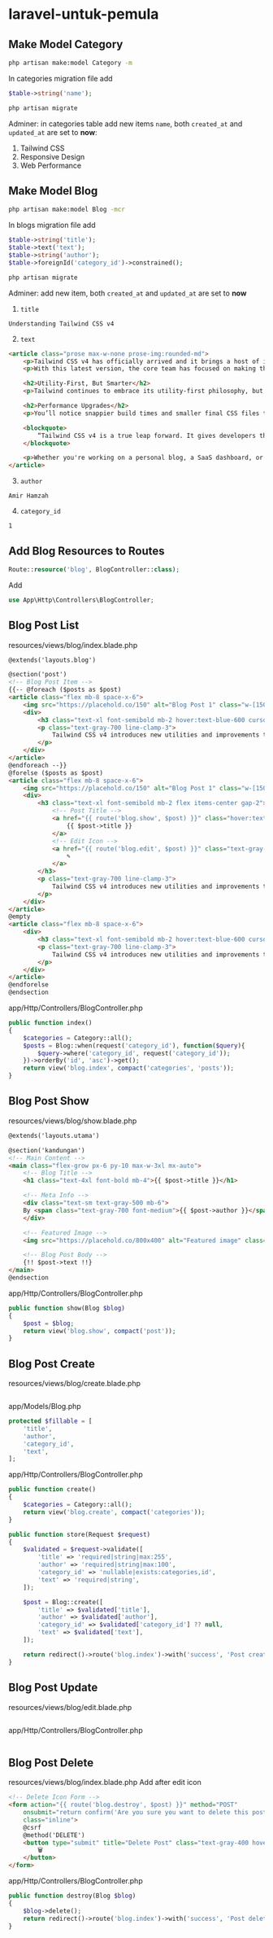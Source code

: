 # laravel-untuk-pemula

## Make Model Category
```bash
php artisan make:model Category -m
```
In categories migration file add
```php
$table->string('name');
```
```bash
php artisan migrate
```
Adminer: in categories table add new items `name`, both `created_at` and `updated_at` are set to **now**:
1. Tailwind CSS
2. Responsive Design
3. Web Performance

## Make Model Blog
```bash
php artisan make:model Blog -mcr
```
In blogs migration file add
```php
$table->string('title');
$table->text('text');
$table->string('author');
$table->foreignId('category_id')->constrained();
```

```bash
php artisan migrate
```

Adminer: add new item, both `created_at` and `updated_at` are set to **now**
1. `title`
```
Understanding Tailwind CSS v4
```
2. `text`
```html
<article class="prose max-w-none prose-img:rounded-md">
    <p>Tailwind CSS v4 has officially arrived and it brings a host of improvements that promise faster development, cleaner utilities, and a more customizable design experience.</p>
    <p>With this latest version, the core team has focused on making the developer experience even smoother. One of the most noticeable changes is the removal of legacy browser support, allowing for more modern CSS features and a smaller core library.</p>

    <h2>Utility-First, But Smarter</h2>
    <p>Tailwind continues to embrace its utility-first philosophy, but with smarter defaults and improved flexibility. Utilities are now more consistent and easier to compose, thanks to enhanced configuration support and plugin capabilities.</p>

    <h2>Performance Upgrades</h2>
    <p>You’ll notice snappier build times and smaller final CSS files thanks to optimizations in how Tailwind processes your HTML and class usage. The Just-In-Time (JIT) engine, introduced in v3, is now the default and even more refined in v4.</p>

    <blockquote>
        “Tailwind CSS v4 is a true leap forward. It gives developers the power to build beautiful UIs without writing custom CSS.” — A Frontend Developer
    </blockquote>

    <p>Whether you're working on a personal blog, a SaaS dashboard, or an eCommerce platform, Tailwind v4 will make your workflow cleaner and faster. Try it out today!</p>
</article>
```
3. `author`
```
Amir Hamzah
```
4. `category_id`
```
1
```

## Add Blog Resources to Routes
```php
Route::resource('blog', BlogController::class);
```
Add
```php
use App\Http\Controllers\BlogController;
```

## Blog Post List
resources/views/blog/index.blade.php
```html
@extends('layouts.blog')

@section('post')
<!-- Blog Post Item -->
{{-- @foreach ($posts as $post)
<article class="flex mb-8 space-x-6">
    <img src="https://placehold.co/150" alt="Blog Post 1" class="w-[150px] h-[150px] object-cover rounded-md flex-shrink-0" />
    <div>
        <h3 class="text-xl font-semibold mb-2 hover:text-blue-600 cursor-pointer"><a href="{{ route('blog.show', $post) }}">{{ $post->title }}</a></h3>
        <p class="text-gray-700 line-clamp-3">
            Tailwind CSS v4 introduces new utilities and improvements to help you build faster and cleaner designs with ease.
        </p>
    </div>
</article>
@endforeach --}}
@forelse ($posts as $post)
<article class="flex mb-8 space-x-6">
    <img src="https://placehold.co/150" alt="Blog Post 1" class="w-[150px] h-[150px] object-cover rounded-md flex-shrink-0" />
    <div>
        <h3 class="text-xl font-semibold mb-2 flex items-center gap-2">
            <!-- Post Title -->
            <a href="{{ route('blog.show', $post) }}" class="hover:text-blue-600 cursor-pointer">
                {{ $post->title }}
            </a>
            <!-- Edit Icon -->
            <a href="{{ route('blog.edit', $post) }}" class="text-gray-400 hover:text-blue-500" title="Edit post">
                ✎
            </a>
        </h3>
        <p class="text-gray-700 line-clamp-3">
            Tailwind CSS v4 introduces new utilities and improvements to help you build faster and cleaner designs with ease.
        </p>
    </div>
</article>
@empty
<article class="flex mb-8 space-x-6">
    <div>
        <h3 class="text-xl font-semibold mb-2 hover:text-blue-600 cursor-pointer">No post available.</h3>
        <p class="text-gray-700 line-clamp-3">
            Tailwind CSS v4 introduces new utilities and improvements to help you build faster and cleaner designs with ease.
        </p>
    </div>
</article>
@endforelse
@endsection
```

app/Http/Controllers/BlogController.php
```php
public function index()
{
    $categories = Category::all();
    $posts = Blog::when(request('category_id'), function($query){
        $query->where('category_id', request('category_id'));
    })->orderBy('id', 'asc')->get();
    return view('blog.index', compact('categories', 'posts'));
}
```

## Blog Post Show
resources/views/blog/show.blade.php
```html
@extends('layouts.utama')

@section('kandungan')
<!-- Main Content -->
<main class="flex-grow px-6 py-10 max-w-3xl mx-auto">
    <!-- Blog Title -->
    <h1 class="text-4xl font-bold mb-4">{{ $post->title }}</h1>

    <!-- Meta Info -->
    <div class="text-sm text-gray-500 mb-6">
    By <span class="text-gray-700 font-medium">{{ $post->author }}</span> &bull; Published on <span>{{ \Carbon\Carbon::parse($post->created_at)->format('d F Y') }}</span>
    </div>

    <!-- Featured Image -->
    <img src="https://placehold.co/800x400" alt="Featured image" class="w-full h-auto rounded-md mb-8" />

    <!-- Blog Post Body -->
    {!! $post->text !!}
</main>
@endsection
```
app/Http/Controllers/BlogController.php
```php
public function show(Blog $blog)
{
    $post = $blog;
    return view('blog.show', compact('post'));
}
```

## Blog Post Create
resources/views/blog/create.blade.php
```html
```

app/Models/Blog.php
```php
protected $fillable = [
    'title',
    'author',
    'category_id',
    'text',
];
```

app/Http/Controllers/BlogController.php
```php
public function create()
{
    $categories = Category::all();
    return view('blog.create', compact('categories'));
}
```
```php
public function store(Request $request)
{
    $validated = $request->validate([
        'title' => 'required|string|max:255',
        'author' => 'required|string|max:100',
        'category_id' => 'nullable|exists:categories,id',
        'text' => 'required|string',
    ]);

    $post = Blog::create([
        'title' => $validated['title'],
        'author' => $validated['author'],
        'category_id' => $validated['category_id'] ?? null,
        'text' => $validated['text'],
    ]);

    return redirect()->route('blog.index')->with('success', 'Post created successfully!');
}
```

## Blog Post Update
resources/views/blog/edit.blade.php
```html
```

app/Http/Controllers/BlogController.php
```php
```

## Blog Post Delete
resources/views/blog/index.blade.php
Add after edit icon
```html
<!-- Delete Icon Form -->
<form action="{{ route('blog.destroy', $post) }}" method="POST"
    onsubmit="return confirm('Are you sure you want to delete this post?');"
    class="inline">
    @csrf
    @method('DELETE')
    <button type="submit" title="Delete Post" class="text-gray-400 hover:text-red-500 ml-1">
        🗑️
    </button>
</form>
```

app/Http/Controllers/BlogController.php
```php
public function destroy(Blog $blog)
{
    $blog->delete();
    return redirect()->route('blog.index')->with('success', 'Post deleted successfully!');
}
```
